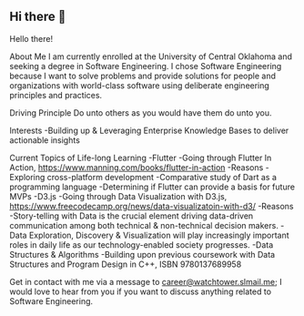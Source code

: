 ## Hi there 👋

<!--
**aehudson3/aehudson3** is a ✨ _special_ ✨ repository because its `README.md` (this file) appears on your GitHub profile.

Here are some ideas to get you started:

- 🔭 I’m currently working on ...
- 🌱 I’m currently learning ...
- 👯 I’m looking to collaborate on ...
- 🤔 I’m looking for help with ...
- 💬 Ask me about ...
- 📫 How to reach me: ...
- 😄 Pronouns: ...
- ⚡ Fun fact: ...
-->

Hello there!

About Me
I am currently enrolled at the University of Central Oklahoma and seeking a degree in Software Engineering. I chose Software Engineering because I want to solve problems and provide solutions for people and organizations with world-class software using deliberate engineering principles and practices.

Driving Principle
Do unto others as you would have them do unto you.

Interests
-Building up & Leveraging Enterprise Knowledge Bases to deliver actionable insights

Current Topics of Life-long Learning
-Flutter
  -Going through Flutter In Action, https://www.manning.com/books/flutter-in-action
  -Reasons
    -Exploring cross-platform development
    -Comparative study of Dart as a programming language
    -Determining if Flutter can provide a basis for future MVPs
-D3.js
  -Going through Data Visualization with D3.js, https://www.freecodecamp.org/news/data-visualizatoin-with-d3/
    -Reasons
      -Story-telling with Data is the crucial element driving data-driven communication among both technical & non-technical decision makers.
      -Data Exploration, Discovery & Visualization will play increasingly important roles in daily life as our technology-enabled society progresses.
-Data Structures & Algorithms
  -Building upon previous coursework with Data Structures and Program Design in C++, ISBN 9780137689958

  


Get in contact with me via a message to career@watchtower.slmail.me; I would love to hear from you if you want to discuss anything related to Software Engineering.
